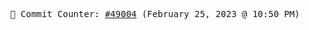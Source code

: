 <p align="center">
    <samp>
        📮 Commit Counter: <a href="https://github.com/Javascript-void0/Javascript-void0/commits/main">#49004</a> (February 25, 2023 @ 10:50 PM)
    </samp>
</p>
